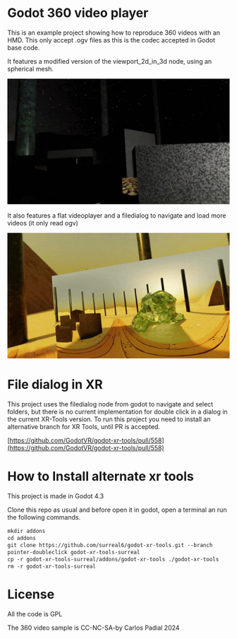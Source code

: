 # Godot 360 video player

This is an example project showing how to reproduce 360 videos with an HMD. This only accept .ogv files as this is the codec accepted in Godot base code.

It features a modified version of the viewport_2d_in_3d node, using an spherical mesh.

![a 360 video playing in the environment sky](sample_360_video.gif)

It also features a flat videoplayer and a filedialog to navigate and load more videos (it only read ogv)

![a 360 video playing in a flat surface](sample_flat_video.gif)

# File dialog in XR

This project uses the filedialog node from godot to navigate and select folders, but there is no current implementation for double click in a dialog in the current XR-Tools version. To run this project you need to install an alternative branch for XR Tools, until PR is accepted.

[https://github.com/GodotVR/godot-xr-tools/pull/558](https://github.com/GodotVR/godot-xr-tools/pull/558)

# How to Install alternate xr tools

This project is made in Godot 4.3

Clone this repo as usual and before open it in godot, open a terminal an run the following commands.

    mkdir addons
    cd addons
    git clone https://github.com/surreal6/godot-xr-tools.git --branch pointer-doubleclick godot-xr-tools-surreal
    cp -r godot-xr-tools-surreal/addons/godot-xr-tools ./godot-xr-tools
    rm -r godot-xr-tools-surreal

# License

All the code is GPL

The 360 video sample is CC-NC-SA-by Carlos Padial 2024